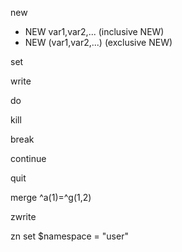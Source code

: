 new
- NEW var1,var2,... (inclusive NEW) 
- NEW (var1,var2,...) (exclusive NEW)

set

write

do

kill

break

continue

quit

merge ^a(1)=^g(1,2)

zwrite

zn
set $namespace = "user"

